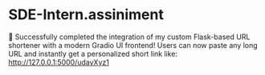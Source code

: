 # SDE-Intern.assiniment
🚀 Successfully completed the integration of my custom Flask-based URL shortener with a modern Gradio UI frontend!  Users can now paste any long URL and instantly get a personalized short link like: http://127.0.0.1:5000/udayXyz1
